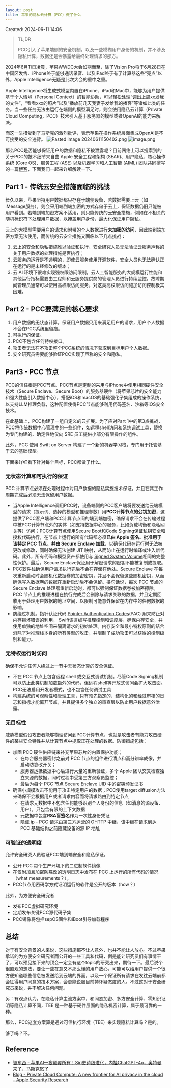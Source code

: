```yaml
---
layout: post
title: 苹果的隐私云计算（PCC）做了什么
---
```


Created: 2024-06-11 14:06
> TL;DR
> 
> PCC引入了苹果端侧的安全机制，以及一些模糊用户身份的机制，并不涉及隐私计算，数据还是会暴露给最终处理请求的那方。

2024年6月11日凌晨，苹果WWDC大会如期而至，除了Vision Pro将于6月28日在中国区发售、iPhone终于能够通话录音、以及iPad终于有了计算器这些“亮点”以外，Apple Intelligence无疑是此次大会的重中之重。

Apple Intelligence将生成式模型内置在iPhone、iPad和Mac中，能够为用户提供基于个人情境（Personal Context）的智能协助，可以轻松处理“调出上周xx发我的文件”，“看看xxx的照片”以及“播放前几天我妻子发给我的播客”等诸如此类的任务。当一些任务无法由运行在端侧的模型满足时，则会使用隐私云计算（Private Cloud Computing，PCC）技术引入基于服务器的模型或者OpenAI的能力来解决。

而这一举措受到了马斯克的激烈批评，表示苹果在操作系统层面集成OpenAI是不可接受的安全违背。
![Pasted image 20240611150402.png](https://s2.loli.net/2024/06/13/Dk5inujWVEhC3ZB.png)
![image.png](https://s2.loli.net/2024/06/13/r6f1DinhTdZuIBU.png)

那么PCC是否能够保证用户的数据和隐私不被泄露呢？目前网络上可以搜索到的关于PCC的技术细节来自由 Apple 安全工程和架构 (SEAR)、用户隐私、核心操作系统 (Core OS)、服务工程 (ASE) 以及机器学习和人工智能 (AIML) 团队共同撰写的一篇[博客](https://security.apple.com/blog/private-cloud-compute/)，下面我们一起来详细解读一下。

## Part 1 - 传统云安全措施面临的挑战
长久以来，苹果坚持用户数据都只存在于端侧设备，若数据需要上云（如iMessage服务），则会采用端到端加密的方式存储于云上，保证数据仍旧只能被用户看到。若端到端加密方案不适用，则只能传统的云安全措施，例如在不相关的随机标识符下处理用户数据，以掩盖用户身份，最大化保证用户隐私。

云上的大模型需要用户的请求和附带的个人数据进行**未加密的访问**，因此端到端加密方案无法使用，而传统的云安全措施又面临以下几点挑战：

1. 云上的安全和隐私措施难以验证和执行，安全研究人员无法验证云服务声称的关于用户数据的处理措施是否执行；
2. 云服务的运行是不透明的，即使云服务使用开源软件，安全人员也无法确认正在运行的是未经修改的版本；
3. 云 AI 环境下很难实现强权限访问限制，云人工智能服务的大规模运行性能和其他运行指标需要由工程师和云服务提供商的管理人员进行持续监控，故障期间管理员通常可以使用高权限访问服务，对这类高权限访问施加访问控制极其困难。

## Part 2 - PCC要满足的核心要求
1. 用户数据的无状态计算。保证用户数据只用来满足用户的请求，用户个人数据不会在PCC系统里留痕。
2. 可执行的保证。
3. PCC不包含任何特权接口。
4. 攻击者无法在不攻击整个PCC系统的情况下获取到目标用户个人数据。
5. 安全研究员需要能够验证PCC实现了声称的安全和隐私。

## Part3 - PCC 节点
PCC的信任根是PCC节点。PCC节点是定制的采用与iPhone中使用相同硬件安全技术（Secure Enclave、Secure Boot）的服务器硬件（将苹果芯片的安全能力和强大性能引入数据中心），搭配iOS和macOS的基础强化子集组成的操作系统，以支持LLM推理负载，这种配置使得PCC节点能够利用代码签名、沙箱等iOS安全技术。

在此基础上，PCC构建了一组自定义的云扩展。为了应对Part 1中的第3点挑战，PCC将传统数据中心管理中的一些组件，如远程shell访问和系统调试工具，替换为专门构建的、确定性地仅向 SRE 员工提供小部分有限操作的组件。

此外，PCC 使用 Swift on Server 构建了一个新的机器学习栈，专门用于托管基于云的基础模型。

下面来详细看下针对每个目标，PCC都做了什么。

### 无状态计算和可执行的保证
PCC 计算节点必须在处理过程中对用户数据的隐私实施技术保证，并且在其工作周期完成后必须无法保留用户数据。
- 当Apple Intelligence调用PCC时，设备端侧的PCC客户端将要发送给云端模型的请求（提示词、选择的模型和推理参数）用**PCC计算节点的公钥加密**，这提供了PCC客户端和PCC计算节点间的端到端加密，确保请求不会在传输过程中被PCC计算节点外的实体（如支持数据中心的服务，比如负载均衡和隐私网关等）访问；PCC计算节点使用Secure Boot和Code Signing保证私钥安全和授权代码执行，在节点上运行的所有代码都必须**已由 Apple 签名、批准用于该特定 PCC 节点，并由 Secure Enclave 加载**，以确保代码在运行时无法被更改或修改，同时确保无法创建 JIT 映射，从而防止在运行时编译或注入新代码。此外，所有代码和模型资产都使用与 [Signed System Volume](https://support.apple.com/guide/security/signed-system-volume-security-secd698747c9/web)相同的完整性保护。最后，Secure Enclave保证用于解密请求的密钥不能被复制或提取。
- PCC软件栈确保用户请求执行完后不会在存储在他处。Secure Enclave 在每次重新启动时会随机化数据卷的加密密钥，并且不会保留这些随机密钥，从而确保写入数据卷的数据在重新启动后不会保留。换句话说，每次 PCC 节点的 Secure Enclave 处理器重新启动时，都可以强制保证数据卷被加密擦除。 PCC 节点上的推理进程在执行完成后会删除与请求关联的数据，并且定期回收用于处理用户数据的地址空间，以限制可能意外保留在内存中的任何数据的影响。
- 防绕过机制。指针认证代码 [Pointer Authentication Codes](https://support.apple.com/guide/security/operating-system-integrity-sec8b776536b/1/web/1#sec0167b469d)(PAC) 用来防止对内存损坏错误的利用， Swift语言编写推理控制和调度层，确保内存安全，并使用单独的地址空间来隔离请求的初始处理。内存安全和最小特权原则的结合消除了对推理栈本身的所有类型的攻击，并限制了成功攻击可以获得的控制级别和能力。

### 无特权运行时访问
确保不允许任何人绕过上一节中无状态计算的安全保证。
- 不在 PCC 节点上包含远程 shell 或交互式调试机制。尽管Code Signing机制可以防止此类机制加载额外的代码，但远程shell等开放式访问会扩大攻击面。PCC无法启用开发者模式，也不包含任何调试工具
- 构建系统的可观察性和管理工具，只有预先指定的、结构化的和经过审核的日志和指标才能离开节点，并且提供多个独立的审查层以防止用户数据意外泄露。

### 无目标性
威胁模型假设攻击者能够物理访问到PCC计算节点，也就是攻击者有能力攻击硬件的某些安全特性并从计算节点中提取正在处理的数据。防御措施包括：
- 加固 PCC 硬件供应链来补充苹果芯片的内置保护功能；
	- 在每台服务器密封之前对 PCC 节点的组件进行清点和高分辨率成像，并启动防篡改开关；
	- 服务器运抵数据中心后进行大量的重新验证，多个 Apple 团队交叉检查独立来源的数据，同时过程中受第三方观察员监控；
	- 最后为每个 PCC 节点 Secure Enclave UID 中的密钥颁发证书
- 确保小规模攻击不能用于攻击特定用户的数据；PCC使用target diffusion方法来确保不会根据用户或者请求内容而将请求路由到特定节点
	- 在请求元数据中不包含任何能够识别个人身份的信息（如消息的源设备、用户），只包含有限的上下文数据
	- 元数据中包含**RSA盲签名**作为一次性身份凭证
	- 隐藏 ip - PCC 请求由第三方运营的 OHTTP 中继，该中继在请求到达 PCC 基础结构之前隐藏设备的源 IP 地址

### 可验证的透明度
允许安全研究人员验证PCC端到端安全和隐私保证。
- 公开 PCC 每个生产环境下的二进制软件镜像
- 在仅附加且加密防篡改的透明日志中发布在 PCC 上运行的所有代码的情况（what measurements？）。
- PCC节点用密码学方式证明运行的软件是公开的版本（how？）

此外，为方便安全研究者
- 发布PCC虚拟研究环境
- 定期发布关键PCC源代码子集
- PCC镜像将包括sepOS固件和iBoot引导加载程序

## 总结
对于有安全背景的人来说，这些措施都不让人意外，也并不能让人放心。不过苹果承诺的为方便安全研究者而公开的一些工具和代码，倒是能让研究员们有事情干了，可以预见接下来的顶会一定会有这个topic的研究出来，期待一下。最后说个很直观的想法，要让一些在意又不那么懂的用户放心，可能可以给用户提供一个很方便知道哪些信息被发送给到云端的界面，以及一个保证所有请求在发往云端前都会征得用户同意的技术方案，会更能说服目前持怀疑态度的人。不过这对于安全研究员来说，并不解决任何问题。

另：有观点认为，在隐私计算主流方案中，和同态加密、多方安全计算、零知识证明等隐私计算不同，TEE 是一种基于硬件层面的隐私机密计算，属于最可靠的一种。

那么，PCC这套方案算是通过可信执行环境（TEE）来实现隐私计算吗？是的。

够了吗？不。

## Reference
- [智东西 - 苹果AI一夜颠覆所有！Siri史诗级进化，内挂ChatGPT-4o，奥特曼来了，马斯克怒了](https://mp.weixin.qq.com/s/OswemHVWeqCqTrQGT8cA_g)
- [Blog - Private Cloud Compute: A new frontier for AI privacy in the cloud - Apple Security Research](https://security.apple.com/blog/private-cloud-compute/)